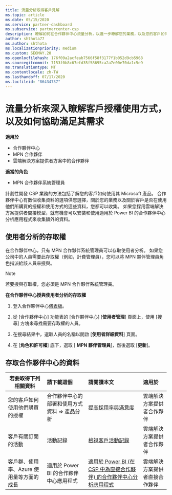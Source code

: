 ```yaml
---
title: 流量分析取得客戶見解
ms.topic: article
ms.date: 05/15/2020
ms.service: partner-dashboard
ms.subservice: partnercenter-csp
description: 瞭解如何在合作夥伴中心流量分析，以進一步瞭解您的業務，以及您的客戶如何使用您購買的授權。
author: shthota77
ms.author: shthota
ms.localizationpriority: medium
ms.custom: SEOMAY.20
ms.openlocfilehash: 176f09a2acfeab7566f58f3177f1b052d9cb5968
ms.sourcegitcommit: 7153f0b8c67efd35f58695ca2a7e00e70da1c5e9
ms.translationtype: MT
ms.contentlocale: zh-TW
ms.lasthandoff: 07/17/2020
ms.locfileid: "86434737"
---
```

# <a name="use-analytics-to-learn-more-about-customer-license-use-and-how-you-can-help-meet-their-needs"></a>流量分析來深入瞭解客戶授權使用方式，以及如何協助滿足其需求

**適用於**

- 合作夥伴中心
- MPN 合作夥伴
- 雲端解決方案提供者方案中的合作夥伴

**適當的角色**

- MPN 合作夥伴系統管理員

計劃性開發 CSP 業務的方法包括了解您的客戶如何使用其 Microsoft 產品。 合作夥伴中心有數個收集資料的選項供您選擇，關於您的業務以及關於客戶是否在使用他們所購買的授權和使用方式的這些資料，您都可以收集。 如果您採用雲端解決方案提供者間接模型，就有機會可以安裝和使用適用於 Power BI 的合作夥伴中心分析應用程式來收集額外的資料。

## <a name="access-to-user-analytics"></a>使用者分析的存取權

在合作夥伴中心，只有 MPN 合作夥伴系統管理員可以存取使用者分析。 如果您公司中的人員需要此存取權（例如，計費管理員），您可以將 MPN 夥伴管理員角色指派給該人員來授與。

>[!NOTE] 
>若要授與存取權，您必須是 MPN 合作夥伴系統管理員。

**在合作夥伴中心授與使用者分析的存取權** 

1. 登入合作夥伴中心[儀表板](https://partner.microsoft.com/dashboard)。

2. 從 [合作夥伴中心] 功能表的 [合作夥伴中心] [**使用者管理**] 頁面上，使用 [搜尋] 方塊來尋找需要存取權的人員。
2.  在搜尋結果中，選取人員的名稱以開啟 [**使用者詳細資料**] 頁面。
3.  在 [**角色和許可權**] 底下，選取 [ **MPN 夥伴管理員**]，然後選取 [**更新**]。

 
## <a name="access-data-in-partner-center"></a>存取合作夥伴中心的資料

|**若要取得下列相關資料**   |**請下載這個**   |**請閱讀本文**   | **適用於**    |
|---------------------|:-----------------------|:---------------|:--------------|
|您的客戶如何使用他們購買的授權   |合作夥伴中心的部署和使用方式資料 => 產品分析   |[提高採用率與滿意度](increasing-adoption-and-satisfaction.md)|雲端解決方案提供者合作夥伴|
|客戶有關訂閱的活動   |活動記錄   |[檢視客戶活動記錄](activity-logs.md)|雲端解決方案提供者合作夥伴   |
|客戶群、使用率、Azure 使用量等方面的成長   |適用於 Power BI 的合作夥伴中心應用程式   |[適用於 Power BI (在 CSP 中為直接合作夥伴) 的合作夥伴中心分析應用程式](power-bi-app-for-direct-partners.md)|雲端解決方案提供者直接合作夥伴|






